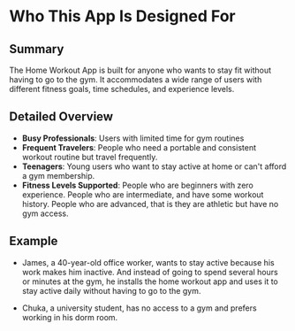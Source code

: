 # Who This App Is Designed For

## Summary
The Home Workout App is built for anyone who wants to stay fit without having to go to the gym. It accommodates a wide range of users with different fitness goals, time schedules, and experience levels.

## Detailed Overview
- **Busy Professionals**: Users with limited time for gym routines
- **Frequent Travelers**: People who need a portable and consistent workout routine but travel frequently.
- **Teenagers**: Young users who want to stay active at home or can't afford a gym membership.
- **Fitness Levels Supported**: People who are beginners with zero experience. People who are intermediate, and have some workout history. People who are advanced, that is they are athletic but have no gym access.

## Example
- James, a 40-year-old office worker, wants to stay active because his work makes him inactive. And instead of going to spend several hours or minutes at the gym, he installs the home workout app and uses it to stay active daily without having to go to the gym. 

- Chuka, a university student, has no access to a gym and prefers working in his dorm room.

